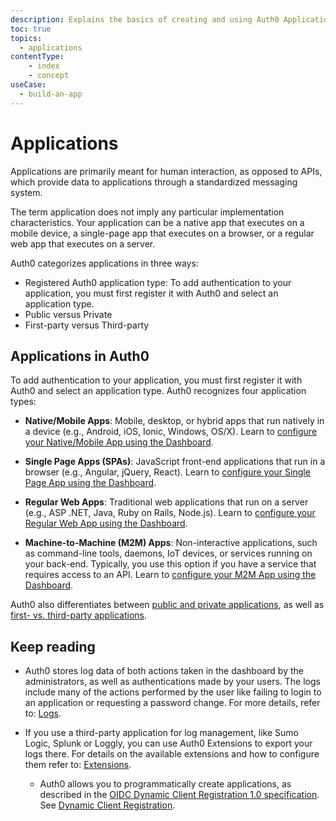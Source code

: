 ```yaml
---
description: Explains the basics of creating and using Auth0 Applications.
toc: true
topics:
  - applications
contentType: 
    - index
    - concept
useCase:
  - build-an-app
---
```

# Applications

Applications are primarily meant for human interaction, as opposed to APIs, which provide data to applications through a standardized messaging system.

The term application does not imply any particular implementation characteristics. Your application can be a native app that executes on a mobile device, a single-page app that executes on a browser, or a regular web app that executes on a server.

Auth0 categorizes applications in three ways:


* Registered Auth0 application type: To add authentication to your application, you must first register it with Auth0 and select an application type.
* Public versus Private
* First-party versus Third-party



## Applications in Auth0

To add authentication to your application, you must first register it with Auth0 and select an application type. Auth0 recognizes four application types:

- **Native/Mobile Apps**: Mobile, desktop, or hybrid apps that run natively in a device (e.g., Android, iOS, Ionic, Windows, OS/X). Learn to [configure your Native/Mobile App using the Dashboard](/applications/native).

- **Single Page Apps (SPAs)**: JavaScript front-end applications that run in a browser (e.g., Angular, jQuery, React). Learn to [configure your Single Page App using the Dashboard](/applications/spa).

- **Regular Web Apps**: Traditional web applications that run on a server (e.g., ASP .NET, Java, Ruby on Rails, Node.js). Learn to [configure your Regular Web App using the Dashboard](/applications/webapps).

- **Machine-to-Machine (M2M) Apps**: Non-interactive applications, such as command-line tools, daemons, IoT devices, or services running on your back-end. Typically, you use this option if you have a service that requires access to an API. Learn to [configure your M2M App using the Dashboard](/applications/machine-to-machine).


Auth0 also differentiates between [public and private applications](/applications/application-types#confidential-vs-public-applications), as well as [first- vs. third-party applications](/applications/application-types#first-vs-third-party-applications).



  
  ## Keep reading
  * Auth0 stores log data of both actions taken in the dashboard by the administrators, as well as authentications made by your users. The logs include many of the actions performed by the user like failing to login to an application or requesting a password change. For more details, refer to: [Logs](/logs).

* If you use a third-party application for log management, like Sumo Logic, Splunk or Loggly, you can use Auth0 Extensions to export your logs there. For details on the available extensions and how to configure them refer to: [Extensions](/extensions).

  * Auth0 allows you to programmatically create applications, as described in the [OIDC Dynamic Client Registration 1.0 specification](https://openid.net/specs/openid-connect-registration-1_0.html). See [Dynamic Client Registration](/api-auth/dynamic-client-registration).
